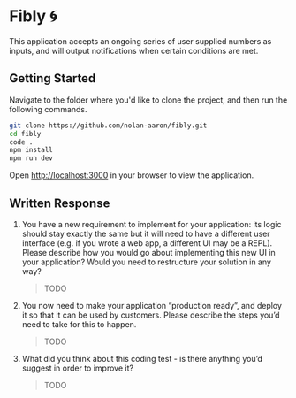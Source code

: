 # Fibly 🌀

This application accepts an ongoing series of user supplied numbers as inputs, and will output notifications when certain conditions are met.

## Getting Started

Navigate to the folder where you'd like to clone the project, and then run the following commands.

```bash
git clone https://github.com/nolan-aaron/fibly.git
cd fibly
code .
npm install
npm run dev
```

Open [http://localhost:3000](http://localhost:3000) in your browser to view the application.

## Written Response

1. You have a new requirement to implement for your application: its logic should stay exactly the same but it will need to have a different user interface (e.g. if you wrote a web app, a different UI may be a REPL). Please describe how you would go about implementing this new UI in your application? Would you need to restructure your solution in any way?
    > TODO

1. You now need to make your application “production ready”, and deploy it so that it can be used by customers. Please describe the steps you’d need to take for this to happen.
    > TODO

1. What did you think about this coding test - is there anything you’d suggest in order to improve it?
    > TODO
